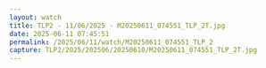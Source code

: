 ```yaml
---
layout: watch
title: TLP2 - 11/06/2025 - M20250611_074551_TLP_2T.jpg
date: 2025-06-11 07:45:51
permalink: /2025/06/11/watch/M20250611_074551_TLP_2
capture: TLP2/2025/202506/20250610/M20250611_074551_TLP_2T.jpg
---
```

